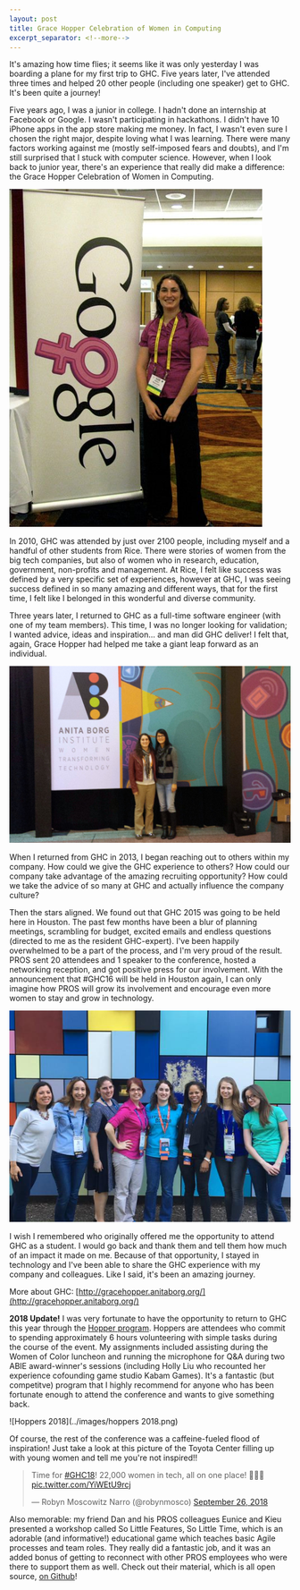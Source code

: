 ```yaml
---
layout: post
title: Grace Hopper Celebration of Women in Computing
excerpt_separator: <!--more-->
---
```


It's amazing how time flies; it seems like it was only yesterday I was boarding a plane for my first trip to GHC. Five years later, I've attended three times and helped 20 other people (including one speaker) get to GHC. It's been quite a journey!
<!--more-->
Five years ago, I was a junior in college. I hadn't done an internship at Facebook or Google. I wasn't participating in hackathons. I didn't have 10 iPhone apps in the app store making me money. In fact, I wasn't even sure I chosen the right major, despite loving what I was learning. There were many factors working against me (mostly self-imposed fears and doubts), and I'm still surprised that I stuck with computer science. However, when I look back to junior year, there's an experience that really did make a difference: the Grace Hopper Celebration of Women in Computing. 

![GHC2010](../images/GHC2010.jpg)

In 2010, GHC was attended by just over 2100 people, including myself and a handful of other students from Rice. There were stories of women from the big tech companies, but also of women who in research, education, government, non-profits and management. At Rice, I felt like success was defined by a very specific set of experiences, however at GHC, I was seeing success defined in so many amazing and different ways, that for the first time, I felt like I belonged in this wonderful and diverse community.

Three years later, I returned to GHC as a full-time software engineer (with one of my team members). This time, I was no longer looking for validation; I wanted advice, ideas and inspiration... and man did GHC deliver! I felt that, again, Grace Hopper had helped me take a giant leap forward as an individual. 

![GHC2013](../images/GHC2013.jpg)

When I returned from GHC in 2013, I began reaching out to others within my company. How could we give the GHC experience to others? How could our company take advantage of the amazing recruiting opportunity? How could we take the advice of so many at GHC and actually influence the company culture?

Then the stars aligned. We found out that GHC 2015 was going to be held here in Houston. The past few months have been a blur of planning meetings, scrambling for budget, excited emails and endless questions (directed to me as the resident GHC-expert). I've been happily overwhelmed to be a part of the process, and I'm very proud of the result. PROS sent 20 attendees and 1 speaker to the conference, hosted a networking reception, and got positive press for our involvement. With the announcement that #GHC16 will be held in Houston again, I can only imagine how PROS will grow its involvement and encourage even more women to stay and grow in technology.

![GHC2015](../images/GHC2015.jpg)

I wish I remembered who originally offered me the opportunity to attend GHC as a student. I would go back and thank them and tell them how much of an impact it made on me. Because of that opportunity, I stayed in technology and I've been able to share the GHC experience with my company and colleagues. Like I said, it's been an amazing journey.

More about GHC: [http://gracehopper.anitaborg.org/](http://gracehopper.anitaborg.org/)

**2018 Update!**
I was very fortunate to have the opportunity to return to GHC this year through the [Hopper program](https://ghc.anitab.org/hoppers/). Hoppers are attendees who commit to spending approximately 6 hours volunteering with simple tasks during the course of the event. My assignments included assisting during the Women of Color luncheon and running the microphone for Q&A during two ABIE award-winner's sessions (including Holly Liu who recounted her experience cofounding game studio Kabam Games). It's a fantastic (but competitve) program that I highly recommend for anyone who has been fortunate enough to attend the conference and wants to give something back. 

![Hoppers 2018](../images/hoppers 2018.png)

Of course, the rest of the conference was a caffeine-fueled flood of inspiration! Just take a look at this picture of the Toyota Center filling up with young women and tell me you're not inspired!!

<blockquote class="twitter-tweet" data-lang="en"><p lang="en" dir="ltr">Time for <a href="https://twitter.com/hashtag/GHC18?src=hash&amp;ref_src=twsrc%5Etfw">#GHC18</a>! 22,000 women in tech, all on one place! 🎉🎉🎉 <a href="https://t.co/YiWEtU9rcj">pic.twitter.com/YiWEtU9rcj</a></p>&mdash; Robyn Moscowitz Narro (@robynmosco) <a href="https://twitter.com/robynmosco/status/1044953287412404225?ref_src=twsrc%5Etfw">September 26, 2018</a></blockquote>
<script async src="https://platform.twitter.com/widgets.js" charset="utf-8"></script>

Also memorable: my friend Dan and his PROS colleagues Eunice and Kieu presented a workshop called So Little Features, So Little Time, which is an adorable (and informative!) educational game which teaches basic Agile processes and team roles. They really did a fantastic job, and it was an added bonus of getting to reconnect with other PROS employees who were there to support them as well. Check out their material, which is all open source, [on Github](https://tiny.cc/SoManyFeatures)!
